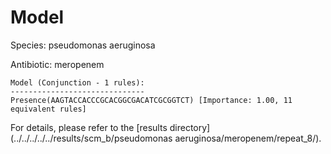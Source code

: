 
# Model

Species: pseudomonas aeruginosa

Antibiotic: meropenem

```
Model (Conjunction - 1 rules):
------------------------------
Presence(AAGTACCACCCGCACGGCGACATCGCGGTCT) [Importance: 1.00, 11 equivalent rules]

```

For details, please refer to the [results directory](../../../../../results/scm_b/pseudomonas aeruginosa/meropenem/repeat_8/).

